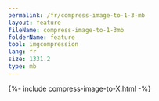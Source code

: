 ```yaml
---
permalink: /fr/compress-image-to-1-3-mb
layout: feature
fileName: compress-image-to-1-3mb
folderName: feature
tool: imgcompression
lang: fr
size: 1331.2
type: mb
---
```


{%- include compress-image-to-X.html -%}

